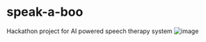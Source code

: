 # speak-a-boo
Hackathon project for AI powered speech therapy system
![image](https://media.github.cicd.spglobal.com/user/5221/files/ee52e5d1-952d-47f0-9b5d-a0abfbb50adb)
